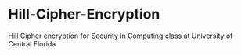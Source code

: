 # Hill-Cipher-Encryption
Hill Cipher encryption for Security in Computing class at University of Central Florida
